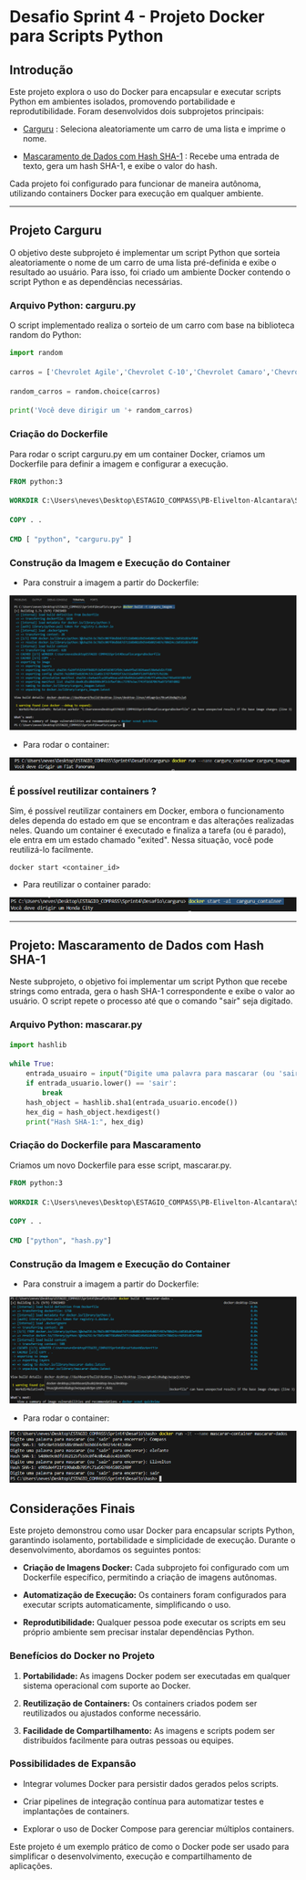 # Desafio Sprint 4 - Projeto Docker para Scripts Python

## Introdução

Este projeto explora o uso do Docker para encapsular e executar scripts Python em ambientes isolados, promovendo portabilidade e reprodutibilidade. Foram desenvolvidos dois subprojetos principais:

 - [Carguru](/Sprint_4/Desafio/carguru/) : Seleciona aleatoriamente um carro de uma lista e imprime o nome.

 - [Mascaramento de Dados com Hash SHA-1](/Sprint_4/Desafio/hash/) : Recebe uma entrada de texto, gera um hash SHA-1, e exibe o valor do hash.

Cada projeto foi configurado para funcionar de maneira autônoma, utilizando containers Docker para execução em qualquer ambiente.

---

## Projeto Carguru

O objetivo deste subprojeto é implementar um script Python que sorteia aleatoriamente o nome de um carro de uma lista pré-definida e exibe o resultado ao usuário. Para isso, foi criado um ambiente Docker contendo o script Python e as dependências necessárias.

### Arquivo Python: carguru.py

O script implementado realiza o sorteio de um carro com base na biblioteca random do Python:

```python
import random

carros = ['Chevrolet Agile','Chevrolet C-10','Chevrolet Camaro','Chevrolet Caravan','Chevrolet Celta','Chevrolet Chevette','Chevrolet Corsa','Chevrolet Covalt','Chevrolet D-20','Chevrolet Monza','Chevrolet Onix','Chevrolet Opala','Chevrolet Veraneio','Citroën C3','Fiat 147','Fiat Argo','Fiat Cronos','Fiat Mobi','Fiat Panorama','Ford Corcel','Ford Escort','Ford F-1000','Ford Ka','Ford Maverick','Honda City','Honda Fit','Hyundai Azera','Hyundai HB20','Hyundai IX-35','Hyundai Veloster','Peugeot 2008','Peugeot 206','Peugeot 208','Peugeot 3008','Peugeot 306','Peugeot 308','Renault Kwid','Renault Logan','Renault Sandero','Renault Twingo','Renault Zoe','Toyota Etios','Toyota Yaris ','Volkswagen Apolo','Volkswagen Bora','Volkswagen Brasilia   ','Volkswagen Fusca','Volkswagen Gol','Volkswagen Kombi','Volkswagen Parati','Volkswagen Passat','Volkswagen Polo','Volkswagen SP2','Volkswagen Santana','Volkswagen Voyage','Volkswagen up!']

random_carros = random.choice(carros)

print('Você deve dirigir um '+ random_carros)
```

### Criação do Dockerfile
Para rodar o script carguru.py em um container Docker, criamos um Dockerfile para definir a imagem e configurar a execução.

```Dockerfile
FROM python:3

WORKDIR C:\Users\neves\Desktop\ESTAGIO_COMPASS\PB-Elivelton-Alcantara\Sprint_4\Desafio\carguru\Dockerfile

COPY . .

CMD [ "python", "carguru.py" ] 
```

### Construção da Imagem e Execução do Container

- Para construir a imagem a partir do Dockerfile:

![criar_imagem_carguru](../Evidencias/cmd_imagem_carguru.png)

- Para rodar o container:

![rodar_container_carguru](../Evidencias/cmd_container_carguru.png)

### É possível reutilizar containers ?

Sim, é possível reutilizar containers em Docker, embora o funcionamento deles dependa do estado em que se encontram e das alterações realizadas neles.
Quando um container é executado e finaliza a tarefa (ou é parado), ele entra em um estado chamado "exited". Nessa situação, você pode reutilizá-lo facilmente.

``` docker
docker start <container_id>
```
- Para reutilizar o container parado:

![reutilizar_container](../Evidencias/cmd_reutilzar-container.png)

---

## Projeto: Mascaramento de Dados com Hash SHA-1

Neste subprojeto, o objetivo foi implementar um script Python que recebe strings como entrada, gera o hash SHA-1 correspondente e exibe o valor ao usuário. O script repete o processo até que o comando "sair" seja digitado.

### Arquivo Python: mascarar.py

```python
import hashlib

while True:
    entrada_usuairo = input("Digite uma palavra para mascarar (ou 'sair' para encerrar): ")
    if entrada_usuario.lower() == 'sair':
        break
    hash_object = hashlib.sha1(entrada_usuario.encode())
    hex_dig = hash_object.hexdigest()
    print("Hash SHA-1:", hex_dig)
```

### Criação do Dockerfile para Mascaramento

Criamos um novo Dockerfile para esse script, mascarar.py.

```Dockerfile
FROM python:3

WORKDIR C:\Users\neves\Desktop\ESTAGIO_COMPASS\PB-Elivelton-Alcantara\Sprint_4\Desafio\hash\Dockerfile

COPY . .

CMD ["python", "hash.py"]
```
### Construção da Imagem e Execução do Container

- Para construir a imagem a partir do Dockerfile:

![criar_imagem_mascarar_dados](../Evidencias/cmd_imagem_mascarar_dados.png)

- Para rodar o container:

![rodar_container_mascarardados](../Evidencias/cmd_container_mascarar_dados.png)

## Considerações Finais

Este projeto demonstrou como usar Docker para encapsular scripts Python, garantindo isolamento, portabilidade e simplicidade de execução. Durante o desenvolvimento, abordamos os seguintes pontos:

- **Criação de Imagens Docker:** Cada subprojeto foi configurado com um Dockerfile específico, permitindo a criação de imagens autônomas.

- **Automatização de Execução:** Os containers foram configurados para executar scripts automaticamente, simplificando o uso.

- **Reprodutibilidade:** Qualquer pessoa pode executar os scripts em seu próprio ambiente sem precisar instalar dependências Python.

### Benefícios do Docker no Projeto

1. **Portabilidade:** As imagens Docker podem ser executadas em qualquer sistema operacional com suporte ao Docker.

2. **Reutilização de Containers:** Os containers criados podem ser reutilizados ou ajustados conforme necessário.

3. **Facilidade de Compartilhamento:** As imagens e scripts podem ser distribuídos facilmente para outras pessoas ou equipes.

### Possibilidades de Expansão

- Integrar volumes Docker para persistir dados gerados pelos scripts.

- Criar pipelines de integração contínua para automatizar testes e implantações de containers.

- Explorar o uso de Docker Compose para gerenciar múltiplos containers.

Este projeto é um exemplo prático de como o Docker pode ser usado para simplificar o desenvolvimento, execução e compartilhamento de aplicações.
